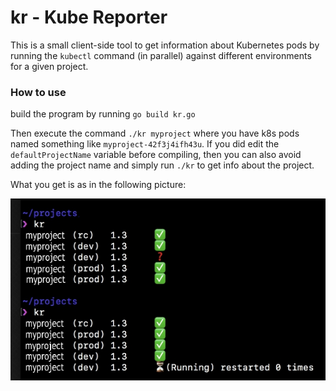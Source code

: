 # kr - Kube Reporter

This is a small client-side tool to get information about Kubernetes pods by running the `kubectl` command (in parallel) against different environments for a given project.

### How to use

build the program by running `go build kr.go`

Then execute the command `./kr myproject` where you have k8s pods named something like `myproject-42f3j4ifh43u`. 
If you did edit the `defaultProjectName` variable before compiling, then you can also avoid adding the project name and simply run `./kr` to get info about the project. 

What you get is as in the following picture:

![KR Screenshot](https://github.com/gabrielefalace/kr/blob/master/misc/kr_pic.jpg)
